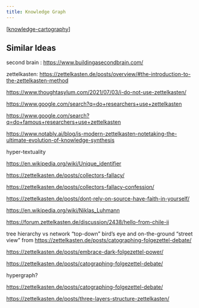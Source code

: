 ```yaml
---
title: Knowledge Graph
---
```


[[knowledge-cartography]]

## Similar Ideas

second brain : https://www.buildingasecondbrain.com/

zettelkasten: https://zettelkasten.de/posts/overview/#the-introduction-to-the-zettelkasten-method

https://www.thoughtasylum.com/2021/07/03/i-do-not-use-zettelkasten/

https://www.google.com/search?q=do+researchers+use+zettelkasten

https://www.google.com/search?q=do+famous+researchers+use+zettelkasten

https://www.notably.ai/blog/is-modern-zettelkasten-notetaking-the-ultimate-evolution-of-knowledge-synthesis

hyper-textuality

https://en.wikipedia.org/wiki/Unique_identifier

https://zettelkasten.de/posts/collectors-fallacy/

https://zettelkasten.de/posts/collectors-fallacy-confession/

https://zettelkasten.de/posts/dont-rely-on-source-have-faith-in-yourself/

https://en.wikipedia.org/wiki/Niklas_Luhmann

https://forum.zettelkasten.de/discussion/2438/hello-from-chile-ii

tree hierarchy vs network
 “top-down” bird’s eye and on-the-ground “street view” from https://zettelkasten.de/posts/catographing-folgezettel-debate/

https://zettelkasten.de/posts/embrace-dark-folgezettel-power/

https://zettelkasten.de/posts/catographing-folgezettel-debate/

hypergraph?

https://zettelkasten.de/posts/catographing-folgezettel-debate/

https://zettelkasten.de/posts/three-layers-structure-zettelkasten/





[//begin]: # "Autogenerated link references for markdown compatibility"
[knowledge-cartography]: .././bubbles/knowledge-cartography "knowledge-cartography"
[//end]: # "Autogenerated link references"

